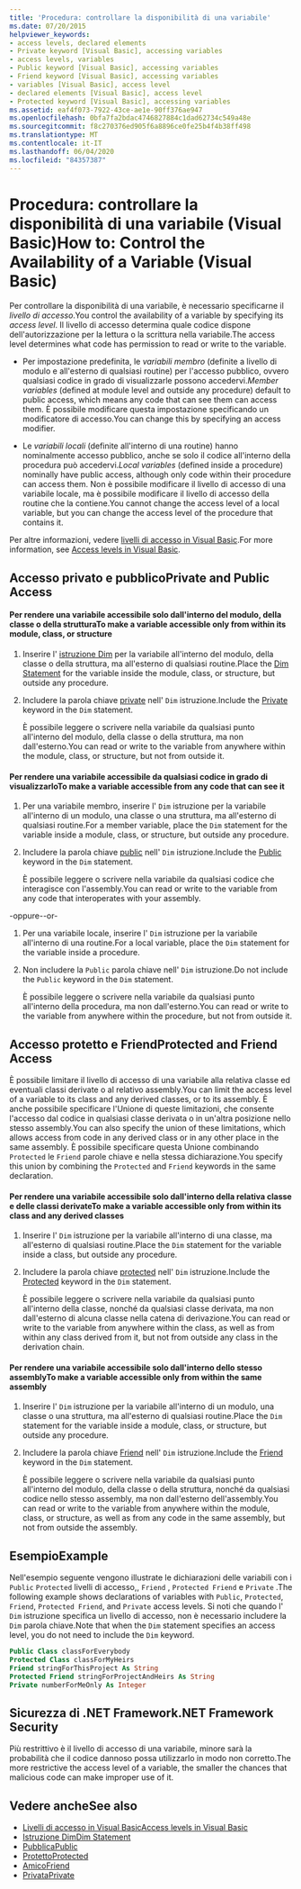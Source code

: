 ```yaml
---
title: 'Procedura: controllare la disponibilità di una variabile'
ms.date: 07/20/2015
helpviewer_keywords:
- access levels, declared elements
- Private keyword [Visual Basic], accessing variables
- access levels, variables
- Public keyword [Visual Basic], accessing variables
- Friend keyword [Visual Basic], accessing variables
- variables [Visual Basic], access level
- declared elements [Visual Basic], access level
- Protected keyword [Visual Basic], accessing variables
ms.assetid: eaf4f073-7922-43ce-ae1e-90ff376ae947
ms.openlocfilehash: 0bfa7fa2bdac4746827884c1dad62734c549a48e
ms.sourcegitcommit: f8c270376ed905f6a8896ce0fe25b4f4b38ff498
ms.translationtype: MT
ms.contentlocale: it-IT
ms.lasthandoff: 06/04/2020
ms.locfileid: "84357387"
---
```

# <a name="how-to-control-the-availability-of-a-variable-visual-basic"></a><span data-ttu-id="4f3f5-102">Procedura: controllare la disponibilità di una variabile (Visual Basic)</span><span class="sxs-lookup"><span data-stu-id="4f3f5-102">How to: Control the Availability of a Variable (Visual Basic)</span></span>
<span data-ttu-id="4f3f5-103">Per controllare la disponibilità di una variabile, è necessario specificarne il *livello di accesso*.</span><span class="sxs-lookup"><span data-stu-id="4f3f5-103">You control the availability of a variable by specifying its *access level*.</span></span> <span data-ttu-id="4f3f5-104">Il livello di accesso determina quale codice dispone dell'autorizzazione per la lettura o la scrittura nella variabile.</span><span class="sxs-lookup"><span data-stu-id="4f3f5-104">The access level determines what code has permission to read or write to the variable.</span></span>  
  
- <span data-ttu-id="4f3f5-105">Per impostazione predefinita, le *variabili membro* (definite a livello di modulo e all'esterno di qualsiasi routine) per l'accesso pubblico, ovvero qualsiasi codice in grado di visualizzarle possono accedervi.</span><span class="sxs-lookup"><span data-stu-id="4f3f5-105">*Member variables* (defined at module level and outside any procedure) default to public access, which means any code that can see them can access them.</span></span> <span data-ttu-id="4f3f5-106">È possibile modificare questa impostazione specificando un modificatore di accesso.</span><span class="sxs-lookup"><span data-stu-id="4f3f5-106">You can change this by specifying an access modifier.</span></span>  
  
- <span data-ttu-id="4f3f5-107">Le *variabili locali* (definite all'interno di una routine) hanno nominalmente accesso pubblico, anche se solo il codice all'interno della procedura può accedervi.</span><span class="sxs-lookup"><span data-stu-id="4f3f5-107">*Local variables* (defined inside a procedure) nominally have public access, although only code within their procedure can access them.</span></span> <span data-ttu-id="4f3f5-108">Non è possibile modificare il livello di accesso di una variabile locale, ma è possibile modificare il livello di accesso della routine che la contiene.</span><span class="sxs-lookup"><span data-stu-id="4f3f5-108">You cannot change the access level of a local variable, but you can change the access level of the procedure that contains it.</span></span>  
  
 <span data-ttu-id="4f3f5-109">Per altre informazioni, vedere [livelli di accesso in Visual Basic](access-levels.md).</span><span class="sxs-lookup"><span data-stu-id="4f3f5-109">For more information, see [Access levels in Visual Basic](access-levels.md).</span></span>  
  
## <a name="private-and-public-access"></a><span data-ttu-id="4f3f5-110">Accesso privato e pubblico</span><span class="sxs-lookup"><span data-stu-id="4f3f5-110">Private and Public Access</span></span>  
  
#### <a name="to-make-a-variable-accessible-only-from-within-its-module-class-or-structure"></a><span data-ttu-id="4f3f5-111">Per rendere una variabile accessibile solo dall'interno del modulo, della classe o della struttura</span><span class="sxs-lookup"><span data-stu-id="4f3f5-111">To make a variable accessible only from within its module, class, or structure</span></span>  
  
1. <span data-ttu-id="4f3f5-112">Inserire l' [istruzione Dim](../../../language-reference/statements/dim-statement.md) per la variabile all'interno del modulo, della classe o della struttura, ma all'esterno di qualsiasi routine.</span><span class="sxs-lookup"><span data-stu-id="4f3f5-112">Place the [Dim Statement](../../../language-reference/statements/dim-statement.md) for the variable inside the module, class, or structure, but outside any procedure.</span></span>  
  
2. <span data-ttu-id="4f3f5-113">Includere la parola chiave [private](../../../language-reference/modifiers/private.md) nell' `Dim` istruzione.</span><span class="sxs-lookup"><span data-stu-id="4f3f5-113">Include the [Private](../../../language-reference/modifiers/private.md) keyword in the `Dim` statement.</span></span>  
  
     <span data-ttu-id="4f3f5-114">È possibile leggere o scrivere nella variabile da qualsiasi punto all'interno del modulo, della classe o della struttura, ma non dall'esterno.</span><span class="sxs-lookup"><span data-stu-id="4f3f5-114">You can read or write to the variable from anywhere within the module, class, or structure, but not from outside it.</span></span>  
  
#### <a name="to-make-a-variable-accessible-from-any-code-that-can-see-it"></a><span data-ttu-id="4f3f5-115">Per rendere una variabile accessibile da qualsiasi codice in grado di visualizzarlo</span><span class="sxs-lookup"><span data-stu-id="4f3f5-115">To make a variable accessible from any code that can see it</span></span>  
  
1. <span data-ttu-id="4f3f5-116">Per una variabile membro, inserire l' `Dim` istruzione per la variabile all'interno di un modulo, una classe o una struttura, ma all'esterno di qualsiasi routine.</span><span class="sxs-lookup"><span data-stu-id="4f3f5-116">For a member variable, place the `Dim` statement for the variable inside a module, class, or structure, but outside any procedure.</span></span>  
  
2. <span data-ttu-id="4f3f5-117">Includere la parola chiave [public](../../../language-reference/modifiers/public.md) nell' `Dim` istruzione.</span><span class="sxs-lookup"><span data-stu-id="4f3f5-117">Include the [Public](../../../language-reference/modifiers/public.md) keyword in the `Dim` statement.</span></span>  
  
     <span data-ttu-id="4f3f5-118">È possibile leggere o scrivere nella variabile da qualsiasi codice che interagisce con l'assembly.</span><span class="sxs-lookup"><span data-stu-id="4f3f5-118">You can read or write to the variable from any code that interoperates with your assembly.</span></span>  
  
 <span data-ttu-id="4f3f5-119">-oppure-</span><span class="sxs-lookup"><span data-stu-id="4f3f5-119">-or-</span></span>  
  
1. <span data-ttu-id="4f3f5-120">Per una variabile locale, inserire l' `Dim` istruzione per la variabile all'interno di una routine.</span><span class="sxs-lookup"><span data-stu-id="4f3f5-120">For a local variable, place the `Dim` statement for the variable inside a procedure.</span></span>  
  
2. <span data-ttu-id="4f3f5-121">Non includere la `Public` parola chiave nell' `Dim` istruzione.</span><span class="sxs-lookup"><span data-stu-id="4f3f5-121">Do not include the `Public` keyword in the `Dim` statement.</span></span>  
  
     <span data-ttu-id="4f3f5-122">È possibile leggere o scrivere nella variabile da qualsiasi punto all'interno della procedura, ma non dall'esterno.</span><span class="sxs-lookup"><span data-stu-id="4f3f5-122">You can read or write to the variable from anywhere within the procedure, but not from outside it.</span></span>  
  
## <a name="protected-and-friend-access"></a><span data-ttu-id="4f3f5-123">Accesso protetto e Friend</span><span class="sxs-lookup"><span data-stu-id="4f3f5-123">Protected and Friend Access</span></span>  
 <span data-ttu-id="4f3f5-124">È possibile limitare il livello di accesso di una variabile alla relativa classe ed eventuali classi derivate o al relativo assembly.</span><span class="sxs-lookup"><span data-stu-id="4f3f5-124">You can limit the access level of a variable to its class and any derived classes, or to its assembly.</span></span> <span data-ttu-id="4f3f5-125">È anche possibile specificare l'Unione di queste limitazioni, che consente l'accesso dal codice in qualsiasi classe derivata o in un'altra posizione nello stesso assembly.</span><span class="sxs-lookup"><span data-stu-id="4f3f5-125">You can also specify the union of these limitations, which allows access from code in any derived class or in any other place in the same assembly.</span></span> <span data-ttu-id="4f3f5-126">È possibile specificare questa Unione combinando `Protected` le `Friend` parole chiave e nella stessa dichiarazione.</span><span class="sxs-lookup"><span data-stu-id="4f3f5-126">You specify this union by combining the `Protected` and `Friend` keywords in the same declaration.</span></span>  
  
#### <a name="to-make-a-variable-accessible-only-from-within-its-class-and-any-derived-classes"></a><span data-ttu-id="4f3f5-127">Per rendere una variabile accessibile solo dall'interno della relativa classe e delle classi derivate</span><span class="sxs-lookup"><span data-stu-id="4f3f5-127">To make a variable accessible only from within its class and any derived classes</span></span>  
  
1. <span data-ttu-id="4f3f5-128">Inserire l' `Dim` istruzione per la variabile all'interno di una classe, ma all'esterno di qualsiasi routine.</span><span class="sxs-lookup"><span data-stu-id="4f3f5-128">Place the `Dim` statement for the variable inside a class, but outside any procedure.</span></span>  
  
2. <span data-ttu-id="4f3f5-129">Includere la parola chiave [protected](../../../language-reference/modifiers/protected.md) nell' `Dim` istruzione.</span><span class="sxs-lookup"><span data-stu-id="4f3f5-129">Include the [Protected](../../../language-reference/modifiers/protected.md) keyword in the `Dim` statement.</span></span>  
  
     <span data-ttu-id="4f3f5-130">È possibile leggere o scrivere nella variabile da qualsiasi punto all'interno della classe, nonché da qualsiasi classe derivata, ma non dall'esterno di alcuna classe nella catena di derivazione.</span><span class="sxs-lookup"><span data-stu-id="4f3f5-130">You can read or write to the variable from anywhere within the class, as well as from within any class derived from it, but not from outside any class in the derivation chain.</span></span>  
  
#### <a name="to-make-a-variable-accessible-only-from-within-the-same-assembly"></a><span data-ttu-id="4f3f5-131">Per rendere una variabile accessibile solo dall'interno dello stesso assembly</span><span class="sxs-lookup"><span data-stu-id="4f3f5-131">To make a variable accessible only from within the same assembly</span></span>  
  
1. <span data-ttu-id="4f3f5-132">Inserire l' `Dim` istruzione per la variabile all'interno di un modulo, una classe o una struttura, ma all'esterno di qualsiasi routine.</span><span class="sxs-lookup"><span data-stu-id="4f3f5-132">Place the `Dim` statement for the variable inside a module, class, or structure, but outside any procedure.</span></span>  
  
2. <span data-ttu-id="4f3f5-133">Includere la parola chiave [Friend](../../../language-reference/modifiers/friend.md) nell' `Dim` istruzione.</span><span class="sxs-lookup"><span data-stu-id="4f3f5-133">Include the [Friend](../../../language-reference/modifiers/friend.md) keyword in the `Dim` statement.</span></span>  
  
     <span data-ttu-id="4f3f5-134">È possibile leggere o scrivere nella variabile da qualsiasi punto all'interno del modulo, della classe o della struttura, nonché da qualsiasi codice nello stesso assembly, ma non dall'esterno dell'assembly.</span><span class="sxs-lookup"><span data-stu-id="4f3f5-134">You can read or write to the variable from anywhere within the module, class, or structure, as well as from any code in the same assembly, but not from outside the assembly.</span></span>  
  
## <a name="example"></a><span data-ttu-id="4f3f5-135">Esempio</span><span class="sxs-lookup"><span data-stu-id="4f3f5-135">Example</span></span>  
 <span data-ttu-id="4f3f5-136">Nell'esempio seguente vengono illustrate le dichiarazioni delle variabili con i `Public` `Protected` livelli di accesso,, `Friend` , `Protected Friend` e `Private` .</span><span class="sxs-lookup"><span data-stu-id="4f3f5-136">The following example shows declarations of variables with `Public`, `Protected`, `Friend`, `Protected Friend`, and `Private` access levels.</span></span> <span data-ttu-id="4f3f5-137">Si noti che quando l' `Dim` istruzione specifica un livello di accesso, non è necessario includere la `Dim` parola chiave.</span><span class="sxs-lookup"><span data-stu-id="4f3f5-137">Note that when the `Dim` statement specifies an access level, you do not need to include the `Dim` keyword.</span></span>  
  
```vb  
Public Class classForEverybody  
Protected Class classForMyHeirs  
Friend stringForThisProject As String  
Protected Friend stringForProjectAndHeirs As String  
Private numberForMeOnly As Integer  
```  
  
## <a name="net-framework-security"></a><span data-ttu-id="4f3f5-138">Sicurezza di .NET Framework</span><span class="sxs-lookup"><span data-stu-id="4f3f5-138">.NET Framework Security</span></span>  
 <span data-ttu-id="4f3f5-139">Più restrittivo è il livello di accesso di una variabile, minore sarà la probabilità che il codice dannoso possa utilizzarlo in modo non corretto.</span><span class="sxs-lookup"><span data-stu-id="4f3f5-139">The more restrictive the access level of a variable, the smaller the chances that malicious code can make improper use of it.</span></span>  
  
## <a name="see-also"></a><span data-ttu-id="4f3f5-140">Vedere anche</span><span class="sxs-lookup"><span data-stu-id="4f3f5-140">See also</span></span>

- [<span data-ttu-id="4f3f5-141">Livelli di accesso in Visual Basic</span><span class="sxs-lookup"><span data-stu-id="4f3f5-141">Access levels in Visual Basic</span></span>](access-levels.md)
- [<span data-ttu-id="4f3f5-142">Istruzione Dim</span><span class="sxs-lookup"><span data-stu-id="4f3f5-142">Dim Statement</span></span>](../../../language-reference/statements/dim-statement.md)
- [<span data-ttu-id="4f3f5-143">Pubblica</span><span class="sxs-lookup"><span data-stu-id="4f3f5-143">Public</span></span>](../../../language-reference/modifiers/public.md)
- [<span data-ttu-id="4f3f5-144">Protetto</span><span class="sxs-lookup"><span data-stu-id="4f3f5-144">Protected</span></span>](../../../language-reference/modifiers/protected.md)
- [<span data-ttu-id="4f3f5-145">Amico</span><span class="sxs-lookup"><span data-stu-id="4f3f5-145">Friend</span></span>](../../../language-reference/modifiers/friend.md)
- [<span data-ttu-id="4f3f5-146">Privata</span><span class="sxs-lookup"><span data-stu-id="4f3f5-146">Private</span></span>](../../../language-reference/modifiers/private.md)
